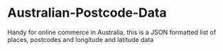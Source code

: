 # Australian-Postcode-Data
Handy for online commerce in Australia, this is a JSON formatted list of places, postcodes and longitude and latitude data
